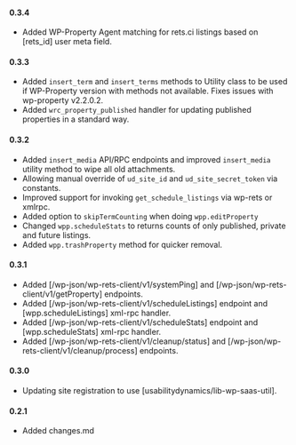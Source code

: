 #### 0.3.4
* Added WP-Property Agent matching for rets.ci listings based on [rets_id] user meta field.

#### 0.3.3
* Added `insert_term` and `insert_terms` methods to Utility class to be used if WP-Property version with methods not available. Fixes issues with wp-property v2.2.0.2.
* Added `wrc_property_published` handler for updating published properties in a standard way.
 
#### 0.3.2
* Added `insert_media` API/RPC endpoints and improved `insert_media` utility method to wipe all old attachments.
* Allowing manual override of `ud_site_id` and `ud_site_secret_token` via constants.
* Improved support for invoking `get_schedule_listings` via wp-rets or xmlrpc.
* Added option to `skipTermCounting` when doing `wpp.editProperty`
* Changed `wpp.scheduleStats` to returns counts of only published, private and future listings. 
* Added `wpp.trashProperty` method for quicker removal.

#### 0.3.1
* Added [/wp-json/wp-rets-client/v1/systemPing] and [/wp-json/wp-rets-client/v1/getProperty] endpoints.
* Added [/wp-json/wp-rets-client/v1/scheduleListings] endpoint and [wpp.scheduleListings] xml-rpc handler.
* Added [/wp-json/wp-rets-client/v1/scheduleStats] endpoint and [wpp.scheduleStats] xml-rpc handler.
* Added [/wp-json/wp-rets-client/v1/cleanup/status] and [/wp-json/wp-rets-client/v1/cleanup/process] endpoints.

#### 0.3.0
* Updating site registration to use [usabilitydynamics/lib-wp-saas-util].

#### 0.2.1
* Added changes.md
